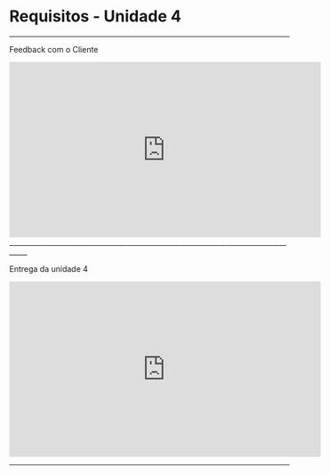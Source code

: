 # Requisitos - Unidade 4
___________________________________________________________________________________
Feedback com o Cliente 

<iframe width="560" height="315" src="https://www.youtube.com/embed/gglNtImg7vo?si=tjOwAlvncNcdTajf" title="YouTube video player" frameborder="0" allow="accelerometer; autoplay; clipboard-write; encrypted-media; gyroscope; picture-in-picture; web-share" referrerpolicy="strict-origin-when-cross-origin" allowfullscreen></iframe>
___________________________________________________________________________________

Entrega da unidade 4

<iframe width="560" height="315" src="https://www.youtube.com/embed/jba4pP0EKF4?si=lArf9tugA0DPFOuk" title="YouTube video player" frameborder="0" allow="accelerometer; autoplay; clipboard-write; encrypted-media; gyroscope; picture-in-picture; web-share" referrerpolicy="strict-origin-when-cross-origin" allowfullscreen></iframe>

___________________________________________________________________________________
